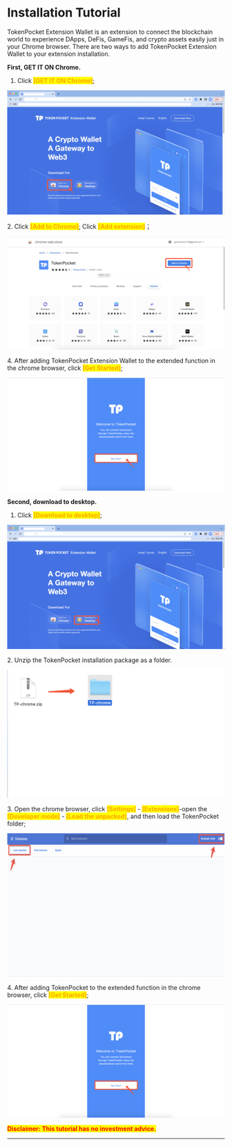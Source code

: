 # Installation Tutorial

TokenPocket Extension Wallet is an extension to connect the blockchain world to experience DApps, DeFis, GameFis, and crypto assets easily just in your Chrome browser. There are two ways to add TokenPocket Extension Wallet to your extension installation.&#x20;

**First, GET IT ON Chrome.**

1. Click <mark style="color:orange;">**\[GET IT ON Chrome]**</mark>;

![](../../.gitbook/assets/WechatIMG296.png)

2\. Click <mark style="color:orange;">**\[Add to Chrome]**</mark>; Click <mark style="color:orange;">**\[Add extension]**</mark>；

![](../../.gitbook/assets/WechatIMG373.png)

4\. After adding TokenPocket Extension Wallet to the extended function in the chrome browser, click <mark style="color:orange;">**\[Get Started]**</mark>;

![](../../.gitbook/assets/WechatIMG298.png)



**Second, download to desktop.**

1. Click <mark style="color:orange;">**\[Download to desktop]**</mark>;

![](../../.gitbook/assets/WechatIMG297.png)

2\. Unzip the TokenPocket installation package as a folder.

![](../../.gitbook/assets/WechatIMG371.png)

3\. Open the chrome browser, click <mark style="color:orange;">**\[Settings]**</mark> - <mark style="color:orange;">**\[Extensions]**</mark>-open the <mark style="color:orange;">**\[Developer mode]**</mark> - <mark style="color:orange;">**\[Load the unpacked]**</mark>, and then load the TokenPocket folder;

![](<../../.gitbook/assets/Group 2 (1).png>)

4\. After adding TokenPocket to the extended function in the chrome browser, click <mark style="color:orange;">**\[Get Started]**</mark>;

![](../../.gitbook/assets/WechatIMG298.png)

<mark style="color:red;">**Disclaimer: This tutorial has no investment advice.**</mark>

****
